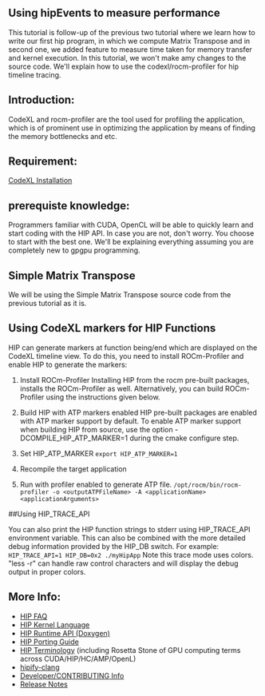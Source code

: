 ## Using hipEvents to measure performance ###

This tutorial is follow-up of the previous two tutorial where we learn how to write our first hip program, in which we compute Matrix Transpose and in second one, we added feature to measure time taken for memory transfer and kernel execution. In this tutorial, we won't make amy changes to the source code. We'll explain how to use the  codexl/rocm-profiler for hip timeline tracing.


## Introduction:

CodeXL and rocm-profiler are the tool used for profiling the application, which is of prominent use in optimizing the application by means of finding the memory bottlenecks and etc.

## Requirement:
[CodeXL Installation](http://gpuopen.com/compute-product/codexl/) 

## prerequiste knowledge:

Programmers familiar with CUDA, OpenCL will be able to quickly learn and start coding with the HIP API. In case you are not, don't worry. You choose to start with the best one. We'll be explaining everything assuming you are completely new to gpgpu programming.

## Simple Matrix Transpose 

We will be using the Simple Matrix Transpose source code from the previous tutorial as it is.

## Using CodeXL markers for HIP Functions

HIP can generate markers at function being/end which are displayed on the CodeXL timeline view. To do this, you need to install ROCm-Profiler and enable HIP to generate the markers:

1. Install ROCm-Profiler Installing HIP from the rocm pre-built packages, installs the ROCm-Profiler as well. Alternatively, you can build ROCm-Profiler using the instructions given below.

2. Build HIP with ATP markers enabled HIP pre-built packages are enabled with ATP marker support by default. To enable ATP marker support when building HIP from source, use the option -DCOMPILE_HIP_ATP_MARKER=1 during the cmake configure step.

3. Set HIP_ATP_MARKER
`export HIP_ATP_MARKER=1`

4. Recompile the target application

5. Run with profiler enabled to generate ATP file.
`/opt/rocm/bin/rocm-profiler -o <outputATPFileName> -A <applicationName> <applicationArguments>`

##Using HIP_TRACE_API

You can also print the HIP function strings to stderr using HIP_TRACE_API environment variable. This can also be combined with the more detailed debug information provided by the HIP_DB switch. For example:
`HIP_TRACE_API=1 HIP_DB=0x2 ./myHipApp`
Note this trace mode uses colors. "less -r" can handle raw control characters and will display the debug output in proper colors.

## More Info:
- [HIP FAQ](https://github.com/GPUOpen-ProfessionalCompute-Tools/HIP/docs/markdown/hip_faq.md)
- [HIP Kernel Language](https://github.com/GPUOpen-ProfessionalCompute-Tools/HIP/docs/markdown/hip_kernel_language.md)
- [HIP Runtime API (Doxygen)](http://gpuopen-professionalcompute-tools.github.io/HIP)
- [HIP Porting Guide](https://github.com/GPUOpen-ProfessionalCompute-Tools/HIP/docs/markdown/hip_porting_guide.md)
- [HIP Terminology](https://github.com/GPUOpen-ProfessionalCompute-Tools/HIP/docs/markdown/hip_terms.md) (including Rosetta Stone of GPU computing terms across CUDA/HIP/HC/AMP/OpenL)
- [hipify-clang](https://github.com/GPUOpen-ProfessionalCompute-Tools/HIP/hipify-clang/README.md)
- [Developer/CONTRIBUTING Info](https://github.com/GPUOpen-ProfessionalCompute-Tools/HIP/CONTRIBUTING.md)
- [Release Notes](https://github.com/GPUOpen-ProfessionalCompute-Tools/HIP/RELEASE.md)

